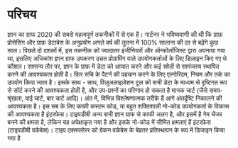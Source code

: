 # परिचय

ज्ञान का ग्राफ 2020 की सबसे महत्वपूर्ण तकनीकों में से एक है। गार्टनर ने भविष्यवाणी की थी कि
ग्राफ़ प्रोसेसिंग और ग्राफ़ डेटाबेस के अनुप्रयोग अगले वर्ष की तुलना में 100% सालाना की दर से बढ़ेंगे
कुछ साल।
पिछले दो दशकों में, इस तकनीक को ज्यादातर इंजीनियरों और ऑन्कोलॉजिस्ट द्वारा अपनाया गया था, इसलिए
अधिकांश ज्ञान ग्राफ उपकरण उन्नत प्रोग्रामिंग वाले उपयोगकर्ताओं के लिए डिज़ाइन किए गए थे
कौशल।
सामान्य तौर पर, ज्ञान के ग्राफ़ में डेटा को आयात करने और कई स्रोतों से सामंजस्य स्थापित करने की आवश्यकता होती है।
फिर रुचि के पैटर्न की पहचान करने के लिए एल्गोरिदम, नियम और तर्क का उपयोग किया जाता है। इसके साथ - साथ,
विज़ुअलाइज़ेशन टूल को सभी डेटा के माध्यम से दृष्टिगत रूप से सॉर्ट करने की आवश्यकता होती है, और उप-प्रश्नों का परिणाम हो सकता है
मानक चार्ट (जैसे समय-श्रृंखला, पाई चार्ट, बार चार्ट आदि)। अंत में, विभिन्न विश्लेषणात्मक तरीके हैं
आगे अंतर्दृष्टि निकालने की आवश्यकता है।
इस सब के लिए काफी कस्टम कोड, या बहुत शक्तिशाली नो-कोड उपयोगकर्ता के विकास की आवश्यकता है
इंटरफेस। टाइपडीबी अन्य सभी ज्ञान ग्राफ से काफी अलग है, और इसमें है
गेम चेंजर बनने की क्षमता है, लेकिन यह अपेक्षाकृत नया है और इसके नो-कोड में सीमित क्षमताएं हैं
इंटरफ़ेस (टाइपडीबी वर्कबेस)।
टाइप एक्सप्लोरर को ग्रेकन वर्कबेस के बेहतर प्रतिस्थापन के रूप में डिजाइन किया गया है